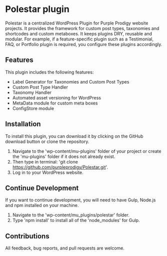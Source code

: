 # Polestar plugin

Polestar is a centralized WordPress Plugin for Purple Prodigy website projects.  It provides the framework for custom post types, taxonomies and shortcodes and custom metaboxes. It keeps plugins DRY, reusable and modular. For example, if a feature-specific plugin such as a Testimonial, FAQ, or Portfolio plugin is required, you configure these plugins accordingly.

## Features

This plugin includes the following features:

- Label Generator for Taxonomies and Custom Post Types
- Custom Post Type Handler
- Taxonomy Handler
- Automated asset versioning for WordPress
- MetaData module for custom meta boxes
- ConfigStore module

## Installation

To install this plugin, you can download it by clicking on the GitHub download button or clone the repository.

1. Navigate to the 'wp-content/mu-plugins' folder of your project or create the 'mu-plugins' folder if it does not already exist.
2. Then type in terminal: 'git clone https://github.com/purpleprodigy/Polestar.git'.
3. Log in to your WordPress website.

## Continue Development

If you want to continue development, you will need to have Gulp, Node.js and npm installed on your machine. 

1. Navigate to the 'wp-content/mu_plugins/polestar' folder.
2. Type 'npm install' to install all of the 'node_modules' for Gulp.

## Contributions

All feedback, bug reports, and pull requests are welcome.